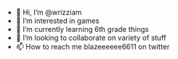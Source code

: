 - 👋 Hi, I’m @wrizziam
- 👀 I’m interested in games
- 🌱 I’m currently learning 6th grade things
- 💞️ I’m looking to collaborate on variety of stuff
- 📫 How to reach me blazeeeeee6611 on twitter

<!---
wrizziam/wrizziam is a ✨ special ✨ repository because its `README.md` (this file) appears on your GitHub profile.
You can click the Preview link to take a look at your changes.
--->
